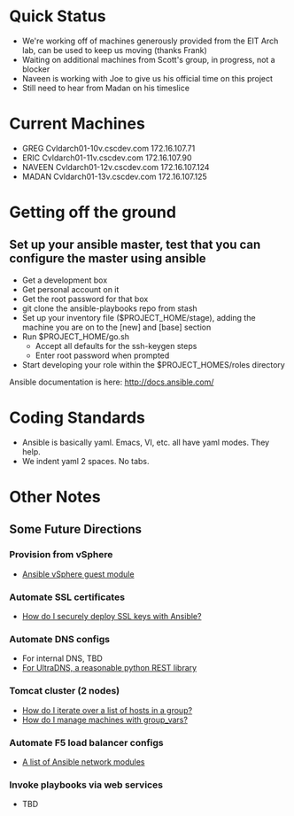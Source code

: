 
# Quick Status
* We're working off of machines generously provided from the EIT Arch lab, can be used to keep us moving (thanks Frank)
* Waiting on additional machines from Scott's group, in progress, not a blocker
* Naveen is working with Joe to give us his official time on this project
* Still need to hear from Madan on his timeslice

# Current Machines
* GREG 	  Cvldarch01-10v.cscdev.com        172.16.107.71
* ERIC 	  Cvldarch01-11v.cscdev.com        172.16.107.90
* NAVEEN 	  Cvldarch01-12v.cscdev.com        172.16.107.124
* MADAN 	  Cvldarch01-13v.cscdev.com        172.16.107.125

# Getting off the ground

## Set up your ansible master, test that you can configure the master using ansible

* Get a development box
* Get personal account on it
* Get the root password for that box
* git clone the ansible-playbooks repo from stash
* Set up your inventory file ($PROJECT_HOME/stage), adding the machine you are on to the [new] and [base] section
* Run $PROJECT_HOME/go.sh
  * Accept all defaults for the ssh-keygen steps
  * Enter root password when prompted
* Start developing your role within the $PROJECT_HOMES/roles directory

Ansible documentation is here: http://docs.ansible.com/


# Coding Standards
* Ansible is basically yaml. Emacs, VI, etc. all have yaml modes. They help.
* We indent yaml 2 spaces. No tabs.

# Other Notes

## Some Future Directions

### Provision from vSphere
* [Ansible vSphere guest module](http://docs.ansible.com/vsphere_guest_module.html)

### Automate SSL certificates
* [How do I securely deploy SSL keys with Ansible?](http://red-badger.com/blog/2014/02/28/deploying-ssl-keys-securely-with-ansible/)

### Automate DNS configs
* For internal DNS, TBD
* [For UltraDNS, a reasonable python REST library](http://docs.python-requests.org/en/latest/index.html)

### Tomcat cluster (2 nodes)
* [How do I iterate over a list of hosts in a group?](http://docs.ansible.com/faq.html)
* [How do I manage machines with group_vars?](https://gist.github.com/anonymous/5e1f88c5acc0dc699093)

### Automate F5 load balancer configs
* [A list of Ansible network modules](http://docs.ansible.com/list_of_network_modules.html)

### Invoke playbooks via web services
* TBD


